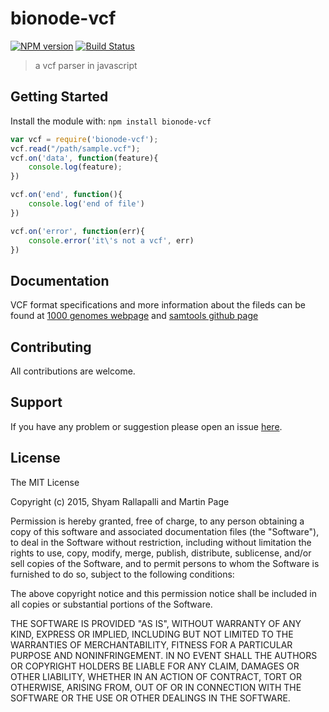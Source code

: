 # bionode-vcf

[![NPM version](http://img.shields.io/npm/v/bionode-vcf.svg)](https://www.npmjs.org/package/bionode-vcf)
[![Build Status](https://secure.travis-ci.org/shyamrallapalli/bionode-vcf.png?branch=master)](http://travis-ci.org/shyamrallapalli/bionode-vcf)

> a vcf parser in javascript

## Getting Started
Install the module with: `npm install bionode-vcf`

```javascript
var vcf = require('bionode-vcf');
vcf.read("/path/sample.vcf");
vcf.on('data', function(feature){
    console.log(feature);
})

vcf.on('end', function(){
    console.log('end of file')
})

vcf.on('error', function(err){
    console.error('it\'s not a vcf', err)
})

```

## Documentation
VCF format specifications and more information about the fileds can be found at
[1000 genomes webpage](http://www.1000genomes.org/wiki/analysis/variant%20call%20format/vcf-variant-call-format-version-41) and
[samtools github page](https://github.com/samtools/hts-specs)

## Contributing

All contributions are welcome.

## Support

If you have any problem or suggestion please open an issue [here](https://github.com/shyamrallapalli/bionode-vcf/issues).

## License 

The MIT License

Copyright (c) 2015, Shyam Rallapalli and Martin Page

Permission is hereby granted, free of charge, to any person
obtaining a copy of this software and associated documentation
files (the "Software"), to deal in the Software without
restriction, including without limitation the rights to use,
copy, modify, merge, publish, distribute, sublicense, and/or sell
copies of the Software, and to permit persons to whom the
Software is furnished to do so, subject to the following
conditions:

The above copyright notice and this permission notice shall be
included in all copies or substantial portions of the Software.

THE SOFTWARE IS PROVIDED "AS IS", WITHOUT WARRANTY OF ANY KIND,
EXPRESS OR IMPLIED, INCLUDING BUT NOT LIMITED TO THE WARRANTIES
OF MERCHANTABILITY, FITNESS FOR A PARTICULAR PURPOSE AND
NONINFRINGEMENT. IN NO EVENT SHALL THE AUTHORS OR COPYRIGHT
HOLDERS BE LIABLE FOR ANY CLAIM, DAMAGES OR OTHER LIABILITY,
WHETHER IN AN ACTION OF CONTRACT, TORT OR OTHERWISE, ARISING
FROM, OUT OF OR IN CONNECTION WITH THE SOFTWARE OR THE USE OR
OTHER DEALINGS IN THE SOFTWARE.
